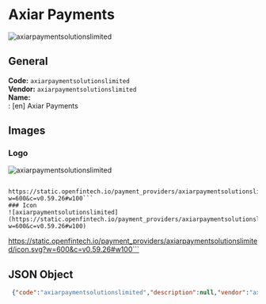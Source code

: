 # Axiar Payments 
![axiarpaymentsolutionslimited](https://static.openfintech.io/payment_providers/axiarpaymentsolutionslimited/logo.svg?w=600&c=v0.59.26#w100)  
## General 
**Code:** `axiarpaymentsolutionslimited`  
**Vendor:** `axiarpaymentsolutionslimited`  
**Name:**  
:	[en] Axiar Payments  
## Images 
### Logo 
![axiarpaymentsolutionslimited](https://static.openfintech.io/payment_providers/axiarpaymentsolutionslimited/logo.svg?w=600&c=v0.59.26#w100)  
```
 https://static.openfintech.io/payment_providers/axiarpaymentsolutionslimited/logo.svg?w=600&c=v0.59.26#w100```  
### Icon 
![axiarpaymentsolutionslimited](https://static.openfintech.io/payment_providers/axiarpaymentsolutionslimited/icon.svg?w=600&c=v0.59.26#w100)  
```
 https://static.openfintech.io/payment_providers/axiarpaymentsolutionslimited/icon.svg?w=600&c=v0.59.26#w100```  
## JSON Object 
```json
 {"code":"axiarpaymentsolutionslimited","description":null,"vendor":"axiarpaymentsolutionslimited","categories":null,"countries":null,"payment_method":null,"payout_method":null,"metadata":{"about_payments_code":"axiarpaymentsolutionslimited"},"name":{"en":"Axiar Payments"}}```  
